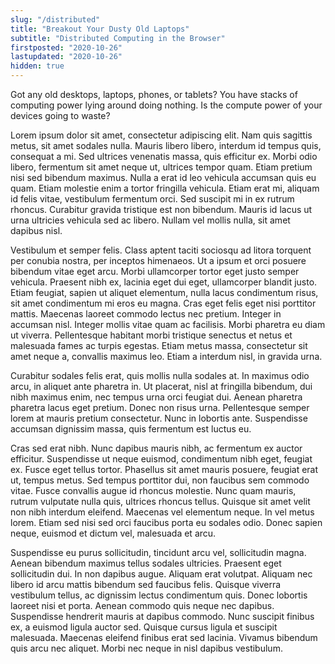 ```yaml
---
slug: "/distributed"
title: "Breakout Your Dusty Old Laptops"
subtitle: "Distributed Computing in the Browser"
firstposted: "2020-10-26"
lastupdated: "2020-10-26"
hidden: true
---
```


Got any old desktops, laptops, phones, or tablets? You have stacks of computing power lying around doing nothing. Is the compute power of your devices going to waste?

Lorem ipsum dolor sit amet, consectetur adipiscing elit. Nam quis sagittis metus, sit amet sodales nulla. Mauris libero libero, interdum id tempus quis, consequat a mi. Sed ultrices venenatis massa, quis efficitur ex. Morbi odio libero, fermentum sit amet neque ut, ultrices tempor quam. Etiam pretium nisi sed bibendum maximus. Nulla a erat id leo vehicula accumsan quis eu quam. Etiam molestie enim a tortor fringilla vehicula. Etiam erat mi, aliquam id felis vitae, vestibulum fermentum orci. Sed suscipit mi in ex rutrum rhoncus. Curabitur gravida tristique est non bibendum. Mauris id lacus ut urna ultricies vehicula sed ac libero. Nullam vel mollis nulla, sit amet dapibus nisl.

Vestibulum et semper felis. Class aptent taciti sociosqu ad litora torquent per conubia nostra, per inceptos himenaeos. Ut a ipsum et orci posuere bibendum vitae eget arcu. Morbi ullamcorper tortor eget justo semper vehicula. Praesent nibh ex, lacinia eget dui eget, ullamcorper blandit justo. Etiam feugiat, sapien ut aliquet elementum, nulla lacus condimentum risus, sit amet condimentum mi eros eu magna. Cras eget felis eget nisi porttitor mattis. Maecenas laoreet commodo lectus nec pretium. Integer in accumsan nisl. Integer mollis vitae quam ac facilisis. Morbi pharetra eu diam ut viverra. Pellentesque habitant morbi tristique senectus et netus et malesuada fames ac turpis egestas. Etiam metus massa, consectetur sit amet neque a, convallis maximus leo. Etiam a interdum nisl, in gravida urna.

Curabitur sodales felis erat, quis mollis nulla sodales at. In maximus odio arcu, in aliquet ante pharetra in. Ut placerat, nisl at fringilla bibendum, dui nibh maximus enim, nec tempus urna orci feugiat dui. Aenean pharetra pharetra lacus eget pretium. Donec non risus urna. Pellentesque semper lorem at mauris pretium consectetur. Nunc in lobortis ante. Suspendisse accumsan dignissim massa, quis fermentum est luctus eu.

Cras sed erat nibh. Nunc dapibus mauris nibh, ac fermentum ex auctor efficitur. Suspendisse ut neque euismod, condimentum nibh eget, feugiat ex. Fusce eget tellus tortor. Phasellus sit amet mauris posuere, feugiat erat ut, tempus metus. Sed tempus porttitor dui, non faucibus sem commodo vitae. Fusce convallis augue id rhoncus molestie. Nunc quam mauris, rutrum vulputate nulla quis, ultrices rhoncus tellus. Quisque sit amet velit non nibh interdum eleifend. Maecenas vel elementum neque. In vel metus lorem. Etiam sed nisi sed orci faucibus porta eu sodales odio. Donec sapien neque, euismod et dictum vel, malesuada et arcu.

Suspendisse eu purus sollicitudin, tincidunt arcu vel, sollicitudin magna. Aenean bibendum maximus tellus sodales ultricies. Praesent eget sollicitudin dui. In non dapibus augue. Aliquam erat volutpat. Aliquam nec libero id arcu mattis bibendum sed faucibus felis. Quisque viverra vestibulum tellus, ac dignissim lectus condimentum quis. Donec lobortis laoreet nisi et porta. Aenean commodo quis neque nec dapibus. Suspendisse hendrerit mauris at dapibus commodo. Nunc suscipit finibus ex, a euismod ligula auctor sed. Quisque cursus ligula et suscipit malesuada. Maecenas eleifend finibus erat sed lacinia. Vivamus bibendum quis arcu nec aliquet. Morbi nec neque in nisl dapibus vestibulum.
